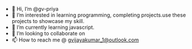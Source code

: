 - 👋 Hi, I’m @gv-priya
- 👀 I’m interested in learning programming, completing projects.use these projects to showcase my skill.
- 🌱 I’m currently learning javascript.
- 💞️ I’m looking to collaborate on 
- 📫 How to reach me @ gvijayakumar_1@outlook.com

<!---
gv-priya/gv-priya is a ✨ special ✨ repository because its `README.md` (this file) appears on your GitHub profile.
You can click the Preview link to take a look at your changes.
--->
